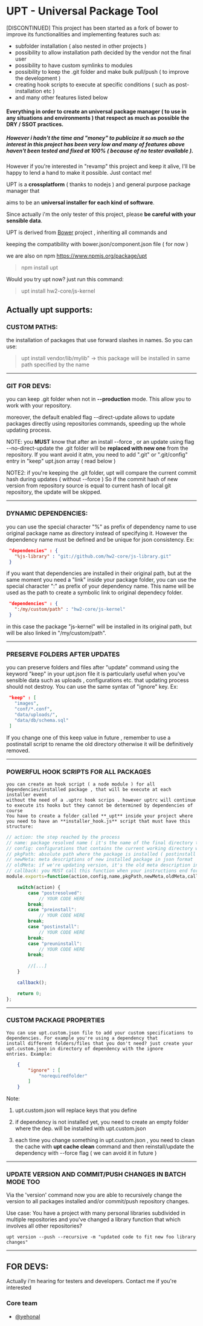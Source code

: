 # UPT - Universal Package Tool

[DISCONTINUED] This project has been started as a fork of bower to improve its functionalities and implementing features such as:

- subfolder installation ( also nested in other projects )
- possibility to allow installation path decided by the vendor not the final user
- possibility to have custom symlinks to modules
- possibility to keep the .git folder and make bulk pull/push ( to improve the development )
- creating hook scripts to execute at specific conditions ( such as post-installation etc )
- and many other features listed below

#### Everything in order to create an universal package manager ( to use in any situations and environments ) that respect  as much as possible the DRY / SSOT practices.

##### However i hadn't the time and "money" to publicize it so much so the interest in this project has been very low and many of features above haven't been tested and fixed at 100% ( because of no tester available ). 

However if you're interested in "revamp" this project and keep it alive, I'll be happy to lend a hand to make it possible. Just contact me!




UPT is a **crossplatform** ( thanks to nodejs ) and general purpose package manager that 

aims to be an **universal installer for each kind of software**.

Since actually i'm the only tester of this project, please **be careful with your sensible data**. 

UPT is derived from [Bower](https://github.com/bower/bower) project , inheriting all commands and

keeping the compatibility with bower.json/component.json file ( for now )

we are also on npm https://www.npmjs.org/package/upt

> npm install upt

Would you try upt now? just run this command:

> upt install hw2-core/js-kernel

## Actually upt supports:

### CUSTOM PATHS: 
  the installation of packages that use forward slashes in names. So you can use:

> upt install vendor/lib/mylib"  -> this package will be installed in same path specified by the name

______

### GIT FOR DEVS: 
  you can keep .git folder when not in **--production** mode. This allow you to work with your repository.

  moreover, the default enabled flag --direct-update allows to update packages directly using repositories commands, 
  speeding up the whole updating process.

NOTE: you **MUST** know that after an install --force , or an update using flag --no-direct-update
the .git folder will be **replaced with new one** from the repository. If you want avoid it atm, you need to add ".git" or ".git/config" entry in
"keep" upt.json array ( read below )

NOTE2: if you're keeping the .git folder, upt will compare the current commit hash during updates ( without --force )
So if the commit hash of new version from repository source is equal to current hash of local git repository, 
the update will be skipped.
______

### DYNAMIC DEPENDENCIES: 
   you can use the special character "%" as prefix of dependency name to use original package name as directory
    instead of specifying it. However the dependency name must be defined and be unique for json consistency.  Ex:

```json
 "dependencies" : {
   "%js-library" : "git://github.com/hw2-core/js-library.git"
 }
```

   if you want that dependencies are installed in their original path, but at the same moment you need a "link" inside
   your package folder, you can use the special character ":" as prefix of your dependency name. This name will be used
   as the path to create a symbolic link to original dependecy folder. 

```json
 "dependencies" : {
   ":/my/custom/path" : "hw2-core/js-kernel"
 }
```

   in this case the package "js-kernel" will be installed in its original path, but will be also linked in "/my/custom/path".

______

### PRESERVE FOLDERS AFTER UPDATES
  you can preserve folders and files after "update" command using the keyword "keep" in your upt.json file
  it is particularly useful when you've sensible data such as uploads , configurations etc. that updating process should
  not destroy. You can use the same syntax of "ignore" key. Ex:

```json
 "keep" : [
   "images",
   "conf/*.conf",
   "data/uploads/",
   "data/db/schema.sql"
 ]
```
If you change one of this keep value in future , remember to use a postinstall script to rename the old directory otherwise it
will be definitively removed.
______

### POWERFUL HOOK SCRIPTS FOR ALL PACKAGES
    you can create an hook script ( a node module ) for all dependencies/installed package , that will be execute at each installer event
    without the need of a .uptrc hook scrips . however uptrc will continue to execute its hooks but they cannot be determined by dependencies of course
    You have to create a folder called **_upt** inside your project where you need to have an **installer_hook.js** script that must have this structure:

```javascript
// action: the step reached by the process
// name: package resolved name ( it's the name of the final directory too)
// config: configurations that contains the current working directory where you're running the process, and other .uptrc / default specifications
// pkgPath: absolute path where the package is installed ( postinstall / preuninstall ) or temp directory ( preinstall / postresolved )
// newMeta: meta descriptions of new installed package in json format
// oldMeta: if we're updating version, it's the old meta description in json format of previous package version.
// callback: you MUST call this function when your instructions end for an ordered execution of hook scripts
module.exports=function(action,config,name,pkgPath,newMeta,oldMeta,callback) {

    switch(action) {
        case "postresolved":
            // YOUR CODE HERE
        break;
        case "preinstall":
            // YOUR CODE HERE
        break;
        case "postinstall":
            // YOUR CODE HERE
        break;
        case "preuninstall":
            // YOUR CODE HERE
        break;
        
        //[...]
    }

    callback();

    return 0;
};
```

______

### CUSTOM PACKAGE PROPERTIES
    You can use upt.custom.json file to add your custom specifications to dependencies. For example you're using a dependency that
    install different folders/files that you don't need? just create your upt.custom.json in directory of dependency with the ignore
    entries. Example:

```json
    {
        "ignore" : [
            "norequiredfolder"
        ]
    }
```
    
Note: 

1. upt.custom.json will replace keys that you define

2. if dependency is not installed yet, you need to create an empty folder where the dep. will be installed with upt.custom.json

3. each time you change something in upt.custom.json , you need to clean the cache with **upt cache clean** command
            and then reinstall/update the dependency with --force flag ( we can avoid it in future )

______

### UPDATE VERSION AND COMMIT/PUSH CHANGES IN BATCH MODE TOO

  Via the 'version' command now you are able to recursively change the version to all packages
  installed and/or commit/push repository changes.

  Use case:
  You have a project with many personal libraries subdivided in multiple repositories
  and you've changed a library function that which involves all other repositories?

    upt version --push --recursive -m "updated code to fit new foo library changes"

______


## FOR DEVS:

Actually i'm hearing for testers and developers. Contact me if you're interested

### Core team

* [@yehonal](https://github.com/yehonal)
